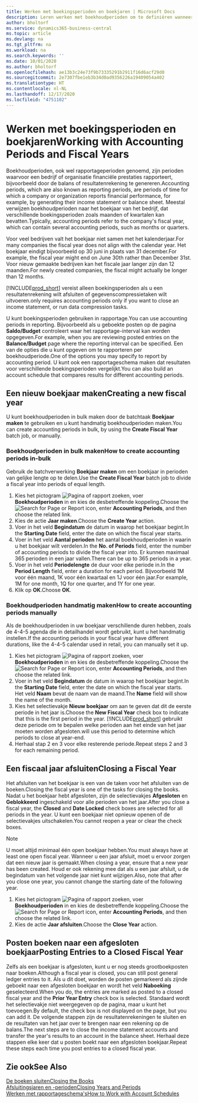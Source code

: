 ```yaml
---
title: Werken met boekingsperioden en boekjaren | Microsoft Docs
description: Leren werken met boekhoudperioden om te definiëren wanneer uw bedrijf financiële prestaties rapporteert.
author: bholtorf
ms.service: dynamics365-business-central
ms.topic: article
ms.devlang: na
ms.tgt_pltfrm: na
ms.workload: na
ms.search.keywords: ''
ms.date: 10/01/2020
ms.author: bholtorf
ms.openlocfilehash: ae13b3c24e73f9b73335291b2911f16d6acf29d0
ms.sourcegitcommit: 2e7307fbe1eb3b34d0ad9356226a19409054a402
ms.translationtype: HT
ms.contentlocale: nl-NL
ms.lasthandoff: 12/17/2020
ms.locfileid: "4751102"
---
```

# <a name="working-with-accounting-periods-and-fiscal-years"></a><span data-ttu-id="00fda-103">Werken met boekingsperioden en boekjaren</span><span class="sxs-lookup"><span data-stu-id="00fda-103">Working with Accounting Periods and Fiscal Years</span></span>

<span data-ttu-id="00fda-104">Boekhoudperioden, ook wel rapportageperioden genoemd, zijn perioden waarvoor een bedrijf of organisatie financiële prestaties rapporteert, bijvoorbeeld door de balans of resultatenrekening te genereren.</span><span class="sxs-lookup"><span data-stu-id="00fda-104">Accounting periods, which are also known as reporting periods, are periods of time for which a company or organization reports financial performance, for example, by generating their income statement or balance sheet.</span></span> <span data-ttu-id="00fda-105">Meestal verwijzen boekhoudperioden naar het boekjaar van het bedrijf, dat verschillende boekingsperioden zoals maanden of kwartalen kan bevatten.</span><span class="sxs-lookup"><span data-stu-id="00fda-105">Typically, accounting periods refer to the company's fiscal year, which can contain several accounting periods, such as months or quarters.</span></span>

<span data-ttu-id="00fda-106">Voor veel bedrijven valt het boekjaar niet samen met het kalenderjaar.</span><span class="sxs-lookup"><span data-stu-id="00fda-106">For many companies the fiscal year does not align with the calendar year.</span></span> <span data-ttu-id="00fda-107">Het boekjaar eindigt bijvoorbeeld op 30 juni in plaats van 31 december.</span><span class="sxs-lookup"><span data-stu-id="00fda-107">For example, the fiscal year might end on June 30th rather than December 31st.</span></span> <span data-ttu-id="00fda-108">Voor nieuw gemaakte bedrijven kan het fiscale jaar langer zijn dan 12 maanden.</span><span class="sxs-lookup"><span data-stu-id="00fda-108">For newly created companies, the fiscal might actually be longer than 12 months.</span></span>  

[!INCLUDE[prod_short](includes/prod_short.md)] <span data-ttu-id="00fda-109">vereist alleen boekingsperioden als u een resultatenrekening wilt afsluiten of gegevenscompressietaken wilt uitvoeren.</span><span class="sxs-lookup"><span data-stu-id="00fda-109">only requires accounting periods only if you want to close an income statement, or run data compression tasks.</span></span> 

<span data-ttu-id="00fda-110">U kunt boekingsperioden gebruiken in rapportage.</span><span class="sxs-lookup"><span data-stu-id="00fda-110">You can use accounting periods in reporting.</span></span> <span data-ttu-id="00fda-111">Bijvoorbeeld als u geboekte posten op de pagina **Saldo/Budget** controleert waar het rapportage-interval kan worden opgegeven.</span><span class="sxs-lookup"><span data-stu-id="00fda-111">For example, when you are reviewing posted entries on the **Balance/Budget** page where the reporting interval can be specified.</span></span> <span data-ttu-id="00fda-112">Een van de opties die u kunt opgeven om te rapporteren per boekhoudperiode.</span><span class="sxs-lookup"><span data-stu-id="00fda-112">One of the options you may specify to report by accounting period.</span></span> <span data-ttu-id="00fda-113">U kunt ook een rapportageschema maken dat resultaten voor verschillende boekingsperioden vergelijkt.</span><span class="sxs-lookup"><span data-stu-id="00fda-113">You can also build an account schedule that compares results for different accounting periods.</span></span>

## <a name="creating-a-new-fiscal-year"></a><span data-ttu-id="00fda-114">Een nieuw boekjaar maken</span><span class="sxs-lookup"><span data-stu-id="00fda-114">Creating a new fiscal year</span></span>

<span data-ttu-id="00fda-115">U kunt boekhoudperioden in bulk maken door de batchtaak **Boekjaar maken** te gebruiken en u kunt handmatig boekhoudperioden maken.</span><span class="sxs-lookup"><span data-stu-id="00fda-115">You can create accounting periods in bulk, by using the **Create Fiscal Year** batch job, or manually.</span></span>

### <a name="how-to-create-accounting-periods-in-bulk"></a><span data-ttu-id="00fda-116">Boekhoudperioden in bulk maken</span><span class="sxs-lookup"><span data-stu-id="00fda-116">How to create accounting periods in-bulk</span></span>

<span data-ttu-id="00fda-117">Gebruik de batchverwerking **Boekjaar maken** om een boekjaar in perioden van gelijke lengte op te delen.</span><span class="sxs-lookup"><span data-stu-id="00fda-117">Use the **Create Fiscal Year** batch job to divide a fiscal year into periods of equal length.</span></span>  

1. <span data-ttu-id="00fda-118">Kies het pictogram ![Pagina of rapport zoeken](media/ui-search/search_small.png "Pictogram Pagina of rapport zoeken"), voer **Boekhoudperioden** in en kies de desbetreffende koppeling.</span><span class="sxs-lookup"><span data-stu-id="00fda-118">Choose the ![Search for Page or Report](media/ui-search/search_small.png "Search for Page or Report icon") icon, enter **Accounting Periods**, and then choose the related link.</span></span>  
2. <span data-ttu-id="00fda-119">Kies de actie **Jaar maken**.</span><span class="sxs-lookup"><span data-stu-id="00fda-119">Choose the **Create Year** action.</span></span>  <!--What about the Scheduling option? Should we mention that? There's also the Report Output Type field...-->
3. <span data-ttu-id="00fda-120">Voer in het veld **Begindatum** de datum in waarop het boekjaar begint.</span><span class="sxs-lookup"><span data-stu-id="00fda-120">In the **Starting Date** field, enter the date on which the fiscal year starts.</span></span>  
4. <span data-ttu-id="00fda-121">Voer in het veld **Aantal perioden** het aantal boekhoudperioden in waarin u het boekjaar wilt verdelen.</span><span class="sxs-lookup"><span data-stu-id="00fda-121">In the **No. of Periods** field, enter the number of accounting periods to divide the fiscal year into.</span></span> <span data-ttu-id="00fda-122">Er kunnen maximaal 365 perioden in een jaar vallen.</span><span class="sxs-lookup"><span data-stu-id="00fda-122">There can be up to 365 periods in a year.</span></span>  
5. <span data-ttu-id="00fda-123">Voer in het veld **Periodelengte** de duur voor elke periode in.</span><span class="sxs-lookup"><span data-stu-id="00fda-123">In the **Period Length** field, enter a duration for each period.</span></span> <span data-ttu-id="00fda-124">Bijvoorbeeld 1M voor één maand, 1K voor één kwartaal en 1J voor één jaar.</span><span class="sxs-lookup"><span data-stu-id="00fda-124">For example, 1M for one month, 1Q for one quarter, and 1Y for one year.</span></span>  
6. <span data-ttu-id="00fda-125">Klik op **OK**.</span><span class="sxs-lookup"><span data-stu-id="00fda-125">Choose **OK**.</span></span>  

### <a name="how-to-create-accounting-periods-manually"></a><span data-ttu-id="00fda-126">Boekhoudperioden handmatig maken</span><span class="sxs-lookup"><span data-stu-id="00fda-126">How to create accounting periods manually</span></span>

<span data-ttu-id="00fda-127">Als de boekhoudperioden in uw boekjaar verschillende duren hebben, zoals de 4-4-5 agenda die in detailhandel wordt gebruikt, kunt u het handmatig instellen.</span><span class="sxs-lookup"><span data-stu-id="00fda-127">If the accounting periods in your fiscal year have different durations, like the 4-4-5 calendar used in retail, you can manually set it up.</span></span>  
  
1. <span data-ttu-id="00fda-128">Kies het pictogram ![Pagina of rapport zoeken](media/ui-search/search_small.png "Pictogram Pagina of rapport zoeken"), voer **Boekhoudperioden** in en kies de desbetreffende koppeling.</span><span class="sxs-lookup"><span data-stu-id="00fda-128">Choose the ![Search for Page or Report](media/ui-search/search_small.png "Search for Page or Report icon") icon, enter **Accounting Periods**, and then choose the related link.</span></span>  
2. <span data-ttu-id="00fda-129">Voer in het veld **Begindatum** de datum in waarop het boekjaar begint.</span><span class="sxs-lookup"><span data-stu-id="00fda-129">In the **Starting Date** field, enter the date on which the fiscal year starts.</span></span> <span data-ttu-id="00fda-130">Het veld **Naam** bevat de naam van de maand.</span><span class="sxs-lookup"><span data-stu-id="00fda-130">The **Name** field will show the name of the month.</span></span>  
3. <span data-ttu-id="00fda-131">Kies het selectievakje **Nieuw boekjaar** om aan te geven dat dit de eerste periode in het jaar is.</span><span class="sxs-lookup"><span data-stu-id="00fda-131">Choose the **New Fiscal Year** check box to indicate that this is the first period in the year.</span></span> [!INCLUDE[prod_short](includes/prod_short.md)] <span data-ttu-id="00fda-132">gebruikt deze periode om te bepalen welke perioden aan het einde van het jaar moeten worden afgesloten.</span><span class="sxs-lookup"><span data-stu-id="00fda-132">will use this period to determine which periods to close at year-end.</span></span>
4. <span data-ttu-id="00fda-133">Herhaal stap 2 en 3 voor elke resterende periode.</span><span class="sxs-lookup"><span data-stu-id="00fda-133">Repeat steps 2 and 3 for each remaining period.</span></span>  

## <a name="closing-a-fiscal-year"></a><span data-ttu-id="00fda-134">Een fiscaal jaar afsluiten</span><span class="sxs-lookup"><span data-stu-id="00fda-134">Closing a Fiscal Year</span></span>

<span data-ttu-id="00fda-135">Het afsluiten van het boekjaar is een van de taken voor het afsluiten van de boeken.</span><span class="sxs-lookup"><span data-stu-id="00fda-135">Closing the fiscal year is one of the tasks for closing the books.</span></span> <span data-ttu-id="00fda-136">Nadat u het boekjaar hebt afgesloten, zijn de selectievakjes **Afgesloten** en **Geblokkeerd** ingeschakeld voor alle perioden van het jaar.</span><span class="sxs-lookup"><span data-stu-id="00fda-136">After you close a fiscal year, the **Closed** and **Date Locked** check boxes are selected for all periods in the year.</span></span> <span data-ttu-id="00fda-137">U kunt een boekjaar niet opnieuw openen of de selectievakjes uitschakelen.</span><span class="sxs-lookup"><span data-stu-id="00fda-137">You cannot reopen a year or clear the check boxes.</span></span>

> [!NOTE]  
> <span data-ttu-id="00fda-138">U moet altijd minimaal één open boekjaar hebben.</span><span class="sxs-lookup"><span data-stu-id="00fda-138">You must always have at least one open fiscal year.</span></span> <span data-ttu-id="00fda-139">Wanneer u een jaar afsluit, moet u ervoor zorgen dat een nieuw jaar is gemaakt.</span><span class="sxs-lookup"><span data-stu-id="00fda-139">When closing a year, ensure that a new year has been created.</span></span> <span data-ttu-id="00fda-140">Houd er ook rekening mee dat als u een jaar afsluit, u de begindatum van het volgende jaar niet kunt wijzigen.</span><span class="sxs-lookup"><span data-stu-id="00fda-140">Also, note that after you close one year, you cannot change the starting date of the following year.</span></span>

1. <span data-ttu-id="00fda-141">Kies het pictogram ![Pagina of rapport zoeken](media/ui-search/search_small.png "Pictogram Pagina of rapport zoeken"), voer **Boekhoudperioden** in en kies de desbetreffende koppeling.</span><span class="sxs-lookup"><span data-stu-id="00fda-141">Choose the ![Search for Page or Report](media/ui-search/search_small.png "Search for Page or Report icon") icon, enter **Accounting Periods**, and then choose the related link.</span></span>  
2. <span data-ttu-id="00fda-142">Kies de actie **Jaar afsluiten**.</span><span class="sxs-lookup"><span data-stu-id="00fda-142">Choose the **Close Year** action.</span></span>  

## <a name="posting-entries-to-a-closed-fiscal-year"></a><span data-ttu-id="00fda-143">Posten boeken naar een afgesloten boekjaar</span><span class="sxs-lookup"><span data-stu-id="00fda-143">Posting Entries to a Closed Fiscal Year</span></span>

<span data-ttu-id="00fda-144">Zelfs als een boekjaar is afgesloten, kunt u er nog steeds grootboekposten naar boeken.</span><span class="sxs-lookup"><span data-stu-id="00fda-144">Although a fiscal year is closed, you can still post general ledger entries to it.</span></span> <span data-ttu-id="00fda-145">Als u dit doet, worden de posten gemarkeerd als zijnde geboekt naar een afgesloten boekjaar en wordt het veld **Naboeking** geselecteerd.</span><span class="sxs-lookup"><span data-stu-id="00fda-145">When you do, the entries are marked as posted to a closed fiscal year and the **Prior Year Entry** check box is selected.</span></span> <span data-ttu-id="00fda-146">Standaard wordt het selectievakje niet weergegeven op de pagina, maar u kunt het toevoegen.</span><span class="sxs-lookup"><span data-stu-id="00fda-146">By default, the check box is not displayed on the page, but you can add it.</span></span> <span data-ttu-id="00fda-147">De volgende stappen zijn de resultatenrekeningen te sluiten en de resultaten van het jaar over te brengen naar een rekening op de balans.</span><span class="sxs-lookup"><span data-stu-id="00fda-147">The next steps are to close the income statement accounts and transfer the year's results to an account in the balance sheet.</span></span> <span data-ttu-id="00fda-148">Herhaal deze stappen elke keer dat u posten boekt naar een afgesloten boekjaar.</span><span class="sxs-lookup"><span data-stu-id="00fda-148">Repeat these steps each time you post entries to a closed fiscal year.</span></span>

## <a name="see-also"></a><span data-ttu-id="00fda-149">Zie ook</span><span class="sxs-lookup"><span data-stu-id="00fda-149">See Also</span></span>

[<span data-ttu-id="00fda-150">De boeken sluiten</span><span class="sxs-lookup"><span data-stu-id="00fda-150">Closing the Books</span></span>](year-close-books.md)  
[<span data-ttu-id="00fda-151">Afsluitingsjaren en -perioden</span><span class="sxs-lookup"><span data-stu-id="00fda-151">Closing Years and Periods</span></span>](year-close-years-periods.md)  
[<span data-ttu-id="00fda-152">Werken met rapportageschema's</span><span class="sxs-lookup"><span data-stu-id="00fda-152">How to Work with Account Schedules</span></span>](bi-how-work-account-schedule.md)  
